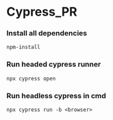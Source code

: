 # Cypress_PR

### Install all dependencies
```npm-install```

### Run headed cypress runner
```npx cypress open```

### Run headless cypress in cmd
```npx cypress run -b <browser>```
